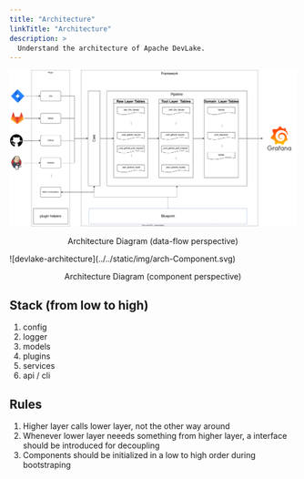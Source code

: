 ```yaml
---
title: "Architecture"
linkTitle: "Architecture"
description: >
  Understand the architecture of Apache DevLake.
---
```



![devlake-architecture](../../static/img/arch-dataflow.svg)
<p align="center">Architecture Diagram (data-flow perspective)</p>
![devlake-architecture](../../static/img/arch-Component.svg)
<p align="center">Architecture Diagram (component perspective)</p>


## Stack (from low to high)

1. config
2. logger
3. models
4. plugins
5. services
6. api / cli

## Rules

1. Higher layer calls lower layer, not the other way around
2. Whenever lower layer neeeds something from higher layer, a interface should be introduced for decoupling
3. Components should be initialized in a low to high order during bootstraping
<br/>
